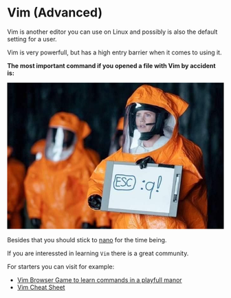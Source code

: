# Vim (Advanced)

Vim is another editor you can use on Linux and possibly is also the default setting for a user.

Vim is very powerfull, but has a high entry barrier when it comes to using it.

**The most important command if you opened a file with Vim by accident is:**

![how to exit vim](../files/pictures/first-contact-way.png)

Besides that you should stick to [nano](./nano.md) for the time being. 

If you are interessted in learning `Vim` there is a great community.

For starters you can visit for example:

- [Vim Browser Game to learn commands in a playfull manor](https://vim-adventures.com/)
- [Vim Cheat Sheet](https://vim.rtorr.com/)

